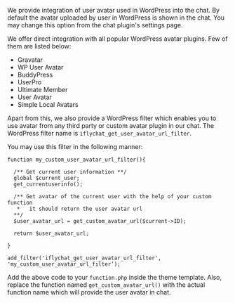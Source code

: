 We provide integration of user avatar used in WordPress into the chat. By default the avatar uploaded by user in WordPress is shown in the chat. You may change this option from the chat plugin's settings page.

We offer direct integration with all popular WordPress avatar plugins. Few of them are listed below:

* Gravatar
* WP User Avatar
* BuddyPress
* UserPro
* Ultimate Member
* User Avatar
* Simple Local Avatars


Apart from this, we also provide a WordPress filter which enables you to use avatar from any third party or custom avatar plugin in our chat. The WordPress filter name is `iflychat_get_user_avatar_url_filter`.

You may use this filter in the following manner:

~~~
function my_custom_user_avatar_url_filter(){

  /** Get current user information **/
  global $current_user;
  get_currentuserinfo();

  /** Get avatar of the current user with the help of your custom function
   *   it should return the user avatar url
  **/
  $user_avatar_url = get_custom_avatar_url($current->ID);

  return $user_avatar_url;

}

add_filter('iflychat_get_user_avatar_url_filter', 'my_custom_user_avatar_url_filter’);
~~~

Add the above code to your `function.php` inside the theme template. Also, replace the function named `get_custom_avatar_url()` with the actual function name which will provide the user avatar in chat.
